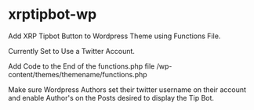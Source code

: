 # xrptipbot-wp
Add XRP Tipbot Button to Wordpress Theme using Functions File.

Currently Set to Use a Twitter Account.

Add Code to the End of the functions.php file
/wp-content/themes/themename/functions.php

Make sure Wordpress Authors set their twitter username on their account and enable Author's on the Posts desired to display the Tip Bot.
